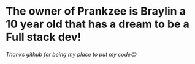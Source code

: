# The owner of Prankzee is Braylin a 10 year old that has a dream to be a Full stack dev!
###### Thanks github for being my place to put my code😊

